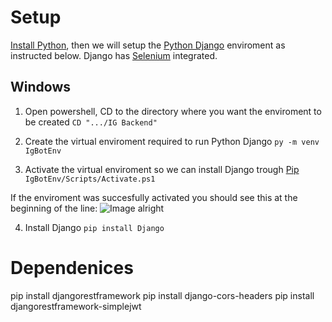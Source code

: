 # Setup
[Install Python](https://www.python.org/downloads/), then we will setup the [Python Django](https://www.djangoproject.com/) enviroment as instructed below. Django has [Selenium](https://www.selenium.dev/) integrated.

## Windows
1. Open powershell, CD to the directory where you want the enviroment to be created
```CD ".../IG Backend"```

2. Create the virtual enviroment required to run Python Django
```py -m venv IgBotEnv```

3. Activate the virtual enviroment so we can install Django trough [Pip](https://pip.pypa.io/en/stable/)
```IgBotEnv/Scripts/Activate.ps1```

If the enviroment was succesfully activated you should see this at the beginning of the line: ![Image alright](https://i.imgur.com/HVYNVTV.png)

4. Install Django
```pip install Django```



# Dependenices
pip install djangorestframework
pip install django-cors-headers
pip install djangorestframework-simplejwt
